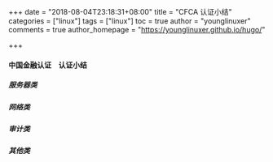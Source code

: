 +++
date = "2018-08-04T23:18:31+08:00"
title = "CFCA 认证小结"
categories = ["linux"]
tags = ["linux"]
toc = true
author = "younglinuxer"
comments = true
author_homepage =  "https://younglinuxer.github.io/hugo/"

+++

#### 中国金融认证　认证小结

##### 服务器类
##### 网络类
##### 审计类
##### 其他类
